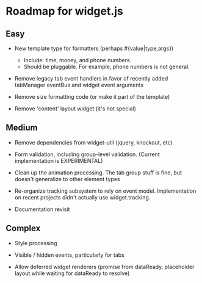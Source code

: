 Roadmap for widget.js
===

Easy
--
* New template type for formatters (perhaps #{value|type,args})
  - Include: time, money, and phone numbers.
  - Should be pluggable.  For example, phone numbers is not general.


* Remove legacy tab event handlers in favor of recently added tabManager eventBus and widget event arguments

* Remove size formatting code (or make it part of the template)

* Remove 'content' layout widget (it's not special)


Medium
--
* Remove dependencies from widget-util (jquery, knockout, etc)

* Form validation, including group-level validation.  (Current implementation is EXPERIMENTAL)

* Clean up the animation processing.  The tab group stuff is fine, but doesn't generalize to other element types

* Re-organize tracking subsystem to rely on event model.  Implementation on recent projects didn't actually use widget.tracking.

* Documentation revisit


Complex
--
* Style processing

* Visible / hidden events, particularly for tabs

* Allow deferred widget renderers (promise from dataReady, placeholder layout while waiting for dataReady to resolve)
